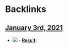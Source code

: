 
# Backlinks
## [January 3rd, 2021](<January 3rd, 2021.md>)
- ![](https://firebasestorage.googleapis.com/v0/b/firescript-577a2.appspot.com/o/imgs%2Fapp%2Froamex%2FoXTa_JK0aX.png?alt=media&token=c83cc163-7aa4-4afc-af95-d449c75175ee)
                - **[Result](<Result.md>):**

